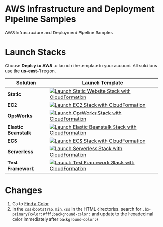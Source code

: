 # AWS Infrastructure and Deployment Pipeline Samples
AWS Infrastructure and Deployment Pipeline Samples

# Launch Stacks
Choose **Deploy to AWS** to launch the template in your account. All solutions use the **us-east-1** region.

Solution | Launch Template
------------ | -------------
**Static** | [![Launch Static Website Stack with CloudFormation](https://s3.amazonaws.com/www.devopsessentialsaws.com/img/deploy-to-aws.png)](https://console.aws.amazon.com/cloudformation/home?region=us-east-1#cstack=sn%7Edevops-essentials-static%7Cturl%7Ehttps://s3.amazonaws.com/www.devopsessentialsaws.com/samples/static/pipeline.yml)
**EC2** | [![Launch EC2 Stack with CloudFormation](https://s3.amazonaws.com/www.devopsessentialsaws.com/img/deploy-to-aws.png)](https://console.aws.amazon.com/cloudformation/home?region=us-east-1#cstack=sn%7Edevops-essentials-ec2%7Cturl%7Ehttps://s3.amazonaws.com/www.devopsessentialsaws.com/samples/ec2/pipeline.yml)
**OpsWorks** | [![Launch OpsWorks Stack with CloudFormation](https://s3.amazonaws.com/www.devopsessentialsaws.com/img/deploy-to-aws.png)](https://console.aws.amazon.com/cloudformation/home?region=us-east-1#cstack=sn%7Edevops-essentials-opsworks%7Cturl%7Ehttps://s3.amazonaws.com/www.devopsessentialsaws.com/samples/opsworks/pipeline.yml)
**Elastic Beanstalk** | [![Launch Elastic Beanstalk Stack with CloudFormation](https://s3.amazonaws.com/www.devopsessentialsaws.com/img/deploy-to-aws.png)](https://console.aws.amazon.com/cloudformation/home?region=us-east-1#cstack=sn%7Edevops-essentials-beanstalk%7Cturl%7Ehttps://s3.amazonaws.com/www.devopsessentialsaws.com/samples/beanstalk/pipeline.yml)
**ECS**  | [![Launch ECS Stack with CloudFormation](https://s3.amazonaws.com/www.devopsessentialsaws.com/img/deploy-to-aws.png)](https://console.aws.amazon.com/cloudformation/home?region=us-east-1#cstack=sn%7Edevops-essentials-ecs%7Cturl%7Ehttps://s3.amazonaws.com/www.devopsessentialsaws.com/samples/ecs/pipeline.yml)
**Serverless** | [![Launch Serverless Stack with CloudFormation](https://s3.amazonaws.com/www.devopsessentialsaws.com/img/deploy-to-aws.png)](https://console.aws.amazon.com/cloudformation/home?region=us-east-1#cstack=sn%7Edevops-essentials-serverless%7Cturl%7Ehttps://s3.amazonaws.com/www.devopsessentialsaws.com/samples/serverless/pipeline.yml)
**Test Framework** | [![Launch Test Framework Stack with CloudFormation](https://s3.amazonaws.com/www.devopsessentialsaws.com/img/deploy-to-aws.png)](https://console.aws.amazon.com/cloudformation/home?region=us-east-1#cstack=sn%7Edevops-essentials-test-platform%7Cturl%7Ehttps://s3.amazonaws.com/www.devopsessentialsaws.com/samples/test-platform/pipeline.yml)

# Changes

1. Go to [Find a Color](http://htmlcolorcodes.com/)
1. In the `css/bootstrap.min.css` in the HTML directories, search for `.bg-primary{color:#fff;background-color:` and update to the hexadecimal color immediately after `background-color:#` 
